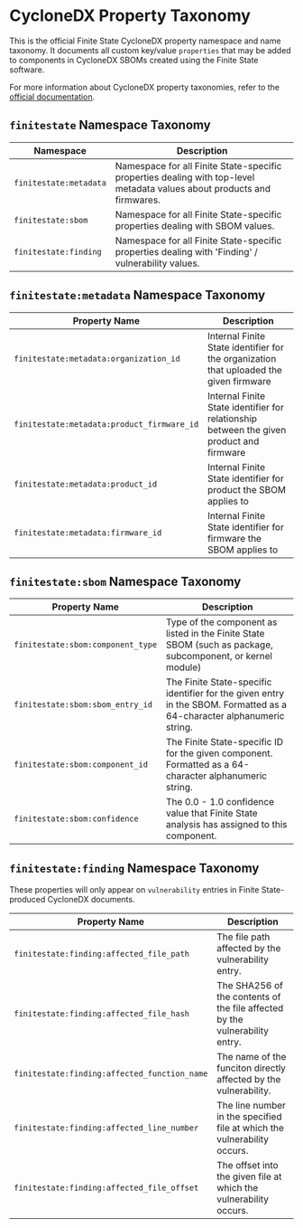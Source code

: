 # CycloneDX Property Taxonomy

This is the official Finite State CycloneDX property namespace and name taxonomy. It documents all custom key/value `properties` that may be added to components in CycloneDX SBOMs created using the Finite State software.

For more information about CycloneDX property taxonomies, refer to the [official documentation](https://github.com/CycloneDX/cyclonedx-property-taxonomy).

## `finitestate` Namespace Taxonomy

| Namespace              | Description                                                                                                             |
| ---------------------- | ----------------------------------------------------------------------------------------------------------------------- |
| `finitestate:metadata` | Namespace for all Finite State-specific properties dealing with top-level metadata values about products and firmwares. |
| `finitestate:sbom`     | Namespace for all Finite State-specific properties dealing with SBOM values.                                            |
| `finitestate:finding`  | Namespace for all Finite State-specific properties dealing with 'Finding' / vulnerability values.                       |

## `finitestate:metadata` Namespace Taxonomy

| Property Name                              | Description                                                                              |
| ------------------------------------------ | ---------------------------------------------------------------------------------------- |
| `finitestate:metadata:organization_id`     | Internal Finite State identifier for the organization that uploaded the given firmware   |
| `finitestate:metadata:product_firmware_id` | Internal Finite State identifier for relationship between the given product and firmware |
| `finitestate:metadata:product_id`          | Internal Finite State identifier for product the SBOM applies to                         |
| `finitestate:metadata:firmware_id`         | Internal Finite State identifier for firmware the SBOM applies to                        |

## `finitestate:sbom` Namespace Taxonomy

| Property Name                     | Description                                                                                                            |
| --------------------------------- | ---------------------------------------------------------------------------------------------------------------------- |
| `finitestate:sbom:component_type` | Type of the component as listed in the Finite State SBOM (such as package, subcomponent, or kernel module)             |
| `finitestate:sbom:sbom_entry_id`  | The Finite State-specific identifier for the given entry in the SBOM. Formatted as a 64-character alphanumeric string. |
| `finitestate:sbom:component_id`   | The Finite State-specific ID for the given component. Formatted as a 64-character alphanumeric string.                 |
| `finitestate:sbom:confidence`     | The 0.0 - 1.0 confidence value that Finite State analysis has assigned to this component.                              |

## `finitestate:finding` Namespace Taxonomy

These properties will only appear on `vulnerability` entries in Finite State-produced CycloneDX documents.

| Property Name                                | Description                                                                 |
| -------------------------------------------- | --------------------------------------------------------------------------- |
| `finitestate:finding:affected_file_path`     | The file path affected by the vulnerability entry.                          |
| `finitestate:finding:affected_file_hash`     | The SHA256 of the contents of the file affected by the vulnerability entry. |
| `finitestate:finding:affected_function_name` | The name of the funciton directly affected by the vulnerability.            |
| `finitestate:finding:affected_line_number`   | The line number in the specified file at which the vulnerability occurs.    |
| `finitestate:finding:affected_file_offset`   | The offset into the given file at which the vulnerability occurs.           |
